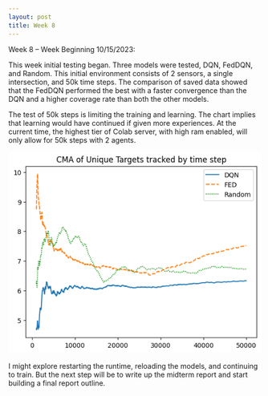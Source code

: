 ```yaml
---
layout: post
title: Week 8
---
```


Week 8 – Week Beginning 10/15/2023:

This week initial testing began. Three models were tested, DQN, FedDQN, and Random. This initial environment consists of 2 sensors, a single intersection, and 50k time steps. The comparison of saved data showed that the FedDQN performed the best with a faster convergence than the DQN and a higher coverage rate than both the other models. 

The test of 50k steps is limiting the training and learning. The chart implies that learning would have continued if given more experiences. At the current time, the highest tier of Colab server, with high ram enabled, will only allow for 50k steps with 2 agents.  

![Initial Testing Results](./images/2agent_cma_results.png)

I might explore restarting the runtime, reloading the models, and continuing to train. But the next step will be to write up the midterm report and start building a final report outline.
